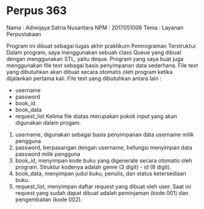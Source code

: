 # Perpus 363

Nama  : Adiwijaya Satria Nusantara
NPM   : 2017051006
Tema  : Layanan Perpustakaan

Program ini dibuat sebagai tugas akhir praktikum Pemrograman Terstruktur. Dalam program, saya menggunakan sebuah class Queue yang dibuat dengan menggunakan STL, yaitu deque. Program yang saya buat juga menggunakan file text sebagai basis penyimpanan data sederhana. File text yang dibutuhkan akan dibuat secara otomatis oleh program ketika dijalankan pertama kali.
File text yang dibutuhkan antara lain :
- username
- password
- book_id
- book_data
- request_list
Kelima file diatas merupakan pokok input yang akan digunakan dalam progam.
1. username, digunakan sebagai basis penyimpanan data username milik pengguna
2. password, berpasangan dengan username, befungsi menyimpan data password milik pengguna
3. book_id, menyimpan kode buku yang digenerate secara otomatis oleh program. Struktur kodenya adalah genre (3 digit) - id (8 digit).
4. book_data, menyimpan judul buku, penulis, dan status ketersediaan buku.
5. request_list, menyimpan daftar request yang dibuat oleh user. Saat ini request yang sudah dapat dibuat adalah peminjaman (kode 001) dan pengembalian (kode 002).
